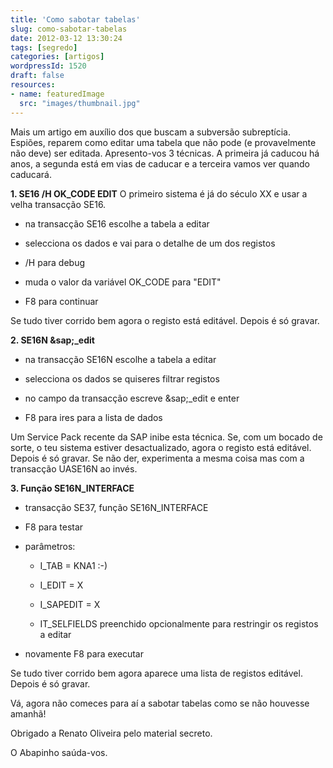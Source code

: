 ```yaml
---
title: 'Como sabotar tabelas'
slug: como-sabotar-tabelas
date: 2012-03-12 13:30:24
tags: [segredo]
categories: [artigos]
wordpressId: 1520
draft: false
resources:
- name: featuredImage
  src: "images/thumbnail.jpg"
---
```

Mais um artigo em auxílio dos que buscam a subversão subreptícia. Espiões, reparem como editar uma tabela que não pode (e provavelmente não deve) ser editada. Apresento-vos 3 técnicas. A primeira já caducou há anos, a segunda está em vias de caducar e a terceira vamos ver quando caducará.

<!--more-->

**1\. SE16 /H OK_CODE EDIT**
O primeiro sistema é já do século XX e usar a velha transacção SE16.

  * na transacção SE16 escolhe a tabela a editar

  * selecciona os dados e vai para o detalhe de um dos registos

  * /H para debug

  * muda o valor da variável OK_CODE para "EDIT"

  * F8 para continuar

Se tudo tiver corrido bem agora o registo está editável. Depois é só gravar.

**2\. SE16N &sap;_edit**

  * na transacção SE16N escolhe a tabela a editar

  * selecciona os dados se quiseres filtrar registos

  * no campo da transacção escreve &sap;_edit e enter

  * F8 para ires para a lista de dados

Um Service Pack recente da SAP inibe esta técnica. Se, com um bocado de sorte, o teu sistema estiver desactualizado, agora o registo está editável. Depois é só gravar. Se não der, experimenta a mesma coisa mas com a transacção UASE16N ao invés.

**3\. Função SE16N_INTERFACE**

  * transacção SE37, função SE16N_INTERFACE

  * F8 para testar

  * parâmetros:

    * I_TAB = KNA1 :-)

    * I_EDIT = X

    * I_SAPEDIT = X

    * IT_SELFIELDS preenchido opcionalmente para restringir os registos a editar

  * novamente F8 para executar

Se tudo tiver corrido bem agora aparece uma lista de registos editável. Depois é só gravar.

Vá, agora não comeces para aí a sabotar tabelas como se não houvesse amanhã!

Obrigado a Renato Oliveira pelo material secreto.

O Abapinho saúda-vos.
